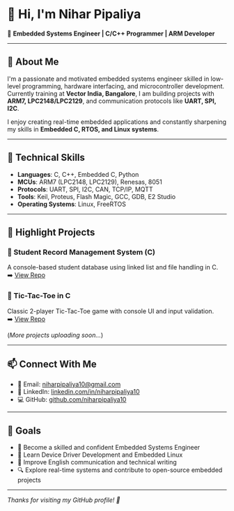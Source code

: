 # 👋 Hi, I'm Nihar Pipaliya

🔧 **Embedded Systems Engineer | C/C++ Programmer | ARM Developer**

---

## 🧠 About Me

I'm a passionate and motivated embedded systems engineer skilled in low-level programming, hardware interfacing, and microcontroller development. Currently training at **Vector India, Bangalore**, I am building projects with **ARM7, LPC2148/LPC2129**, and communication protocols like **UART, SPI, I2C**.

I enjoy creating real-time embedded applications and constantly sharpening my skills in **Embedded C, RTOS, and Linux systems**.

---

## 🔧 Technical Skills

- **Languages**: C, C++, Embedded C, Python
- **MCUs**: ARM7 (LPC2148, LPC2129), Renesas, 8051
- **Protocols**: UART, SPI, I2C, CAN, TCP/IP, MQTT
- **Tools**: Keil, Proteus, Flash Magic, GCC, GDB, E2 Studio
- **Operating Systems**: Linux, FreeRTOS

---

## 📁 Highlight Projects

### 🔹 Student Record Management System (C)

A console-based student database using linked list and file handling in C.  
➡️ [View Repo](https://github.com/niharpipaliya10/Student-Information-Tracking-System-with-File-Support-.git)

### 🔹 Tic-Tac-Toe in C

Classic 2-player Tic-Tac-Toe game with console UI and input validation.  
➡️ [View Repo](https://github.com/niharpipaliya10/Tic-Tac-Toe-Console-Game-.git)

(_More projects uploading soon..._)

---

## 📫 Connect With Me

- 📧 Email: niharpipaliya10@gmail.com
- 💼 LinkedIn: [linkedin.com/in/niharpipaliya10](https://www.linkedin.com/in/niharpipaliya10)
- 💻 GitHub: [github.com/niharpipaliya10](https://github.com/niharpipaliya10)

---

## 🚀 Goals

- 💼 Become a skilled and confident Embedded Systems Engineer
- 🌱 Learn Device Driver Development and Embedded Linux
- 🎯 Improve English communication and technical writing
- 🔍 Explore real-time systems and contribute to open-source embedded projects

---

_Thanks for visiting my GitHub profile! 🙏_

